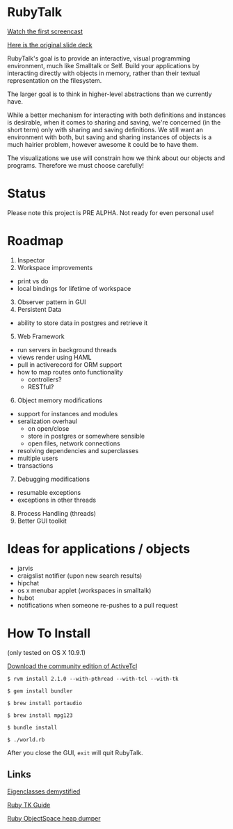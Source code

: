 RubyTalk
========

[Watch the first screencast](http://www.youtube.com/watch?v=2xC5B5t5Rq8)

[Here is the original slide deck](https://docs.google.com/presentation/d/14CCKIB5iXrKT98HmsTGJHgk6ceFDPNabcDzhj25qvmY/edit?usp=sharing)

RubyTalk's goal is to provide an interactive, visual programming environment, much like Smalltalk or Self. Build your applications by interacting directly with objects in memory, rather than their textual representation on the filesystem.

The larger goal is to think in higher-level abstractions than we currently have.

While a better mechanism for interacting with both definitions and instances is desirable, when it comes to sharing and saving, we're concerned (in the short term) only with sharing and saving definitions. We still want an environment with both, but saving and sharing instances of objects is a much hairier problem, however awesome it could be to have them.

The visualizations we use will constrain how we think about our objects and programs. Therefore we must choose carefully!

Status
======

Please note this project is PRE ALPHA. Not ready for even personal use!

# Roadmap

1. Inspector
2. Workspace improvements
  - print vs do
  - local bindings for lifetime of workspace
3. Observer pattern in GUI
4. Persistent Data
  - ability to store data in postgres and retrieve it
5. Web Framework
  - run servers in background threads
  - views render using HAML
  - pull in activerecord for ORM support
  - how to map routes onto functionality
    - controllers?
    - RESTful?
6. Object memory modifications
  - support for instances and modules
  - seralization overhaul
    - on open/close
    - store in postgres or somewhere sensible
    - open files, network connections
  - resolving dependencies and superclasses
  - multiple users
  - transactions
7. Debugging modifications
  - resumable exceptions
  - exceptions in other threads
8. Process Handling (threads)
9. Better GUI toolkit

# Ideas for applications / objects

- jarvis
- craigslist notifier (upon new search results)
- hipchat
- os x menubar applet (workspaces in smalltalk)
- hubot
- notifications when someone re-pushes to a pull request


How To Install
=============

(only tested on OS X 10.9.1)

[Download the community edition of ActiveTcl](http://www.activestate.com/activetcl)

```
$ rvm install 2.1.0 --with-pthread --with-tcl --with-tk

$ gem install bundler

$ brew install portaudio

$ brew install mpg123

$ bundle install

$ ./world.rb

```

After you close the GUI, `exit` will quit RubyTalk.


## Links

[Eigenclasses demystified](http://madebydna.com/all/code/2011/06/24/eigenclasses-demystified.html)

[Ruby TK Guide](http://www.tutorialspoint.com/ruby/ruby_tk_guide.htm)

[Ruby ObjectSpace heap dumper](http://tmm1.net/ruby21-objspace/)

